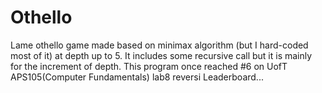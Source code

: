 # Othello
Lame othello game made based on minimax algorithm (but I hard-coded most of it) at depth up to 5. It includes some recursive call but it is mainly for the increment of depth.
This program once reached #6 on UofT APS105(Computer Fundamentals) lab8 reversi Leaderboard...
